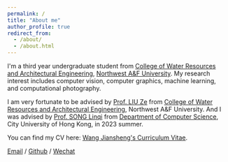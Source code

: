 ```yaml
---
permalink: /
title: "About me"
author_profile: true
redirect_from: 
  - /about/
  - /about.html
---
```

I'm a third year undergraduate student from [College of Water Resources and Architectural Engineering](https://sjxy.nwafu.edu.cn/), [Northwest A&F University](https://www.nwsuaf.edu.cn/). My research interest includes computer vision, computer graphics, machine learning, and computational photography.

I am very fortunate to be advised by [Prof. LIU Ze](https://sjxy.nwafu.edu.cn/szdwB/gjzcB/zhslx/e86c87ce5d604faa85074fddd1d668d5.htm) from [College of Water Resources and Architectural Engineering](https://sjxy.nwafu.edu.cn/), Northwest A&F University. And I was advised by [Prof. SONG Linqi](https://sites.google.com/site/aisquaredlab/) from [Department of Computer Science](https://www.cs.cityu.edu.hk/), City University of Hong Kong, in 2023 summer.

You can find my CV here: [Wang Jiansheng's Curriculum Vitae](../assets/Curriculum_Vitae.pdf).

[Email](mailto:wjs20020511@163.com) / [Github](https://github.com/Servais-Ja/) / [Wechat](./images/wechat_.png)
